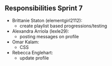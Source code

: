 ## Responsibilities Sprint 7
* Brittanie Staton (elementgirl2112): 
  - create playlist based progressions/testing
* Alexandra Arriola (lexle29): 
  - posting messages on profile
* Omar Kalam:
  - CSS
* Rebecca Englehart:
  - update profile
